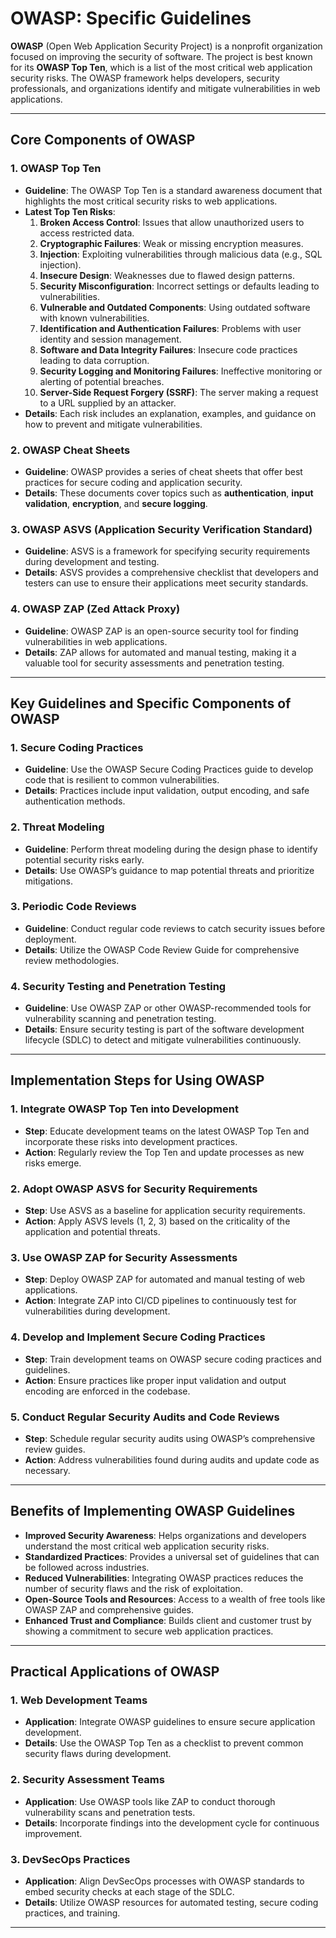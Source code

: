 # OWASP: Specific Guidelines

**OWASP** (Open Web Application Security Project) is a nonprofit organization focused on improving the security of software. The project is best known for its **OWASP Top Ten**, which is a list of the most critical web application security risks. The OWASP framework helps developers, security professionals, and organizations identify and mitigate vulnerabilities in web applications.

---

## Core Components of OWASP

### 1. **OWASP Top Ten**
- **Guideline**: The OWASP Top Ten is a standard awareness document that highlights the most critical security risks to web applications.
- **Latest Top Ten Risks**:
  1. **Broken Access Control**: Issues that allow unauthorized users to access restricted data.
  2. **Cryptographic Failures**: Weak or missing encryption measures.
  3. **Injection**: Exploiting vulnerabilities through malicious data (e.g., SQL injection).
  4. **Insecure Design**: Weaknesses due to flawed design patterns.
  5. **Security Misconfiguration**: Incorrect settings or defaults leading to vulnerabilities.
  6. **Vulnerable and Outdated Components**: Using outdated software with known vulnerabilities.
  7. **Identification and Authentication Failures**: Problems with user identity and session management.
  8. **Software and Data Integrity Failures**: Insecure code practices leading to data corruption.
  9. **Security Logging and Monitoring Failures**: Ineffective monitoring or alerting of potential breaches.
  10. **Server-Side Request Forgery (SSRF)**: The server making a request to a URL supplied by an attacker.
- **Details**: Each risk includes an explanation, examples, and guidance on how to prevent and mitigate vulnerabilities.

### 2. **OWASP Cheat Sheets**
- **Guideline**: OWASP provides a series of cheat sheets that offer best practices for secure coding and application security.
- **Details**: These documents cover topics such as **authentication**, **input validation**, **encryption**, and **secure logging**.

### 3. **OWASP ASVS (Application Security Verification Standard)**
- **Guideline**: ASVS is a framework for specifying security requirements during development and testing.
- **Details**: ASVS provides a comprehensive checklist that developers and testers can use to ensure their applications meet security standards.

### 4. **OWASP ZAP (Zed Attack Proxy)**
- **Guideline**: OWASP ZAP is an open-source security tool for finding vulnerabilities in web applications.
- **Details**: ZAP allows for automated and manual testing, making it a valuable tool for security assessments and penetration testing.

---

## Key Guidelines and Specific Components of OWASP

### 1. **Secure Coding Practices**
- **Guideline**: Use the OWASP Secure Coding Practices guide to develop code that is resilient to common vulnerabilities.
- **Details**: Practices include input validation, output encoding, and safe authentication methods.

### 2. **Threat Modeling**
- **Guideline**: Perform threat modeling during the design phase to identify potential security risks early.
- **Details**: Use OWASP’s guidance to map potential threats and prioritize mitigations.

### 3. **Periodic Code Reviews**
- **Guideline**: Conduct regular code reviews to catch security issues before deployment.
- **Details**: Utilize the OWASP Code Review Guide for comprehensive review methodologies.

### 4. **Security Testing and Penetration Testing**
- **Guideline**: Use OWASP ZAP or other OWASP-recommended tools for vulnerability scanning and penetration testing.
- **Details**: Ensure security testing is part of the software development lifecycle (SDLC) to detect and mitigate vulnerabilities continuously.

---

## Implementation Steps for Using OWASP

### 1. **Integrate OWASP Top Ten into Development**
- **Step**: Educate development teams on the latest OWASP Top Ten and incorporate these risks into development practices.
- **Action**: Regularly review the Top Ten and update processes as new risks emerge.

### 2. **Adopt OWASP ASVS for Security Requirements**
- **Step**: Use ASVS as a baseline for application security requirements.
- **Action**: Apply ASVS levels (1, 2, 3) based on the criticality of the application and potential threats.

### 3. **Use OWASP ZAP for Security Assessments**
- **Step**: Deploy OWASP ZAP for automated and manual testing of web applications.
- **Action**: Integrate ZAP into CI/CD pipelines to continuously test for vulnerabilities during development.

### 4. **Develop and Implement Secure Coding Practices**
- **Step**: Train development teams on OWASP secure coding practices and guidelines.
- **Action**: Ensure practices like proper input validation and output encoding are enforced in the codebase.

### 5. **Conduct Regular Security Audits and Code Reviews**
- **Step**: Schedule regular security audits using OWASP’s comprehensive review guides.
- **Action**: Address vulnerabilities found during audits and update code as necessary.

---

## Benefits of Implementing OWASP Guidelines

- **Improved Security Awareness**: Helps organizations and developers understand the most critical web application security risks.
- **Standardized Practices**: Provides a universal set of guidelines that can be followed across industries.
- **Reduced Vulnerabilities**: Integrating OWASP practices reduces the number of security flaws and the risk of exploitation.
- **Open-Source Tools and Resources**: Access to a wealth of free tools like OWASP ZAP and comprehensive guides.
- **Enhanced Trust and Compliance**: Builds client and customer trust by showing a commitment to secure web application practices.

---

## Practical Applications of OWASP

### 1. **Web Development Teams**
- **Application**: Integrate OWASP guidelines to ensure secure application development.
- **Details**: Use the OWASP Top Ten as a checklist to prevent common security flaws during development.

### 2. **Security Assessment Teams**
- **Application**: Use OWASP tools like ZAP to conduct thorough vulnerability scans and penetration tests.
- **Details**: Incorporate findings into the development cycle for continuous improvement.

### 3. **DevSecOps Practices**
- **Application**: Align DevSecOps processes with OWASP standards to embed security checks at each stage of the SDLC.
- **Details**: Utilize OWASP resources for automated testing, secure coding practices, and training.

---
